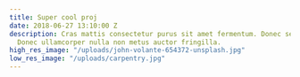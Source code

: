 ```yaml
---
title: Super cool proj
date: 2018-06-27 13:10:00 Z
description: Cras mattis consectetur purus sit amet fermentum. Donec sed odio dui.
  Donec ullamcorper nulla non metus auctor fringilla.
high_res_image: "/uploads/john-volante-654372-unsplash.jpg"
low_res_image: "/uploads/carpentry.jpg"
---
```



